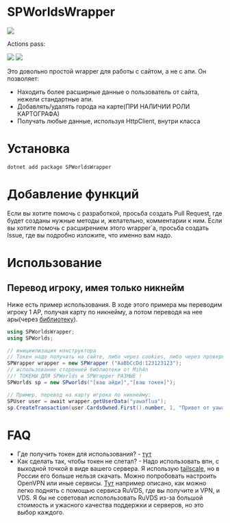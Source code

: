 # SPWorldsWrapper
![](https://img.shields.io/badge/dotnet-.NET_8-green) 

Actions pass:

![](https://github.com/yawaflua/SPWorldsWrapper/actions/workflows/nuget.yml/badge.svg) 
![](https://github.com/yawaflua/SPWorldsWrapper/actions/workflows/dotnet.yml/badge.svg)

Это довольно простой wrapper для работы с сайтом, а не с апи. Он позволяет:
- Находить более расширные данные о пользователь от сайта, нежели стандартные апи.
- Добавлять/удалять города на карте(ПРИ НАЛИЧИИ РОЛИ КАРТОГРАФА)
- Получать любые данные, используя HttpClient, внутри класса

# Установка
```cli 
dotnet add package SPWorldsWrapper
```

# Добавление функций
Если вы хотите помочь с разработкой, просьба создать Pull Request, где будет созданы нужные методы и, желательно, комментарии к ним.
Если вы хотите помочь с расширением этого wrapper`a, просьба создать Issue, где вы подробно изложите, что именно вам надо.

# Использование
## Перевод игроку, имея только никнейм
Ниже есть пример использования. В ходе этого примера мы переводим игроку 1 АР, получая карту по никнейму, а потом переводя на нее ары(через [библиотеку](https://github.com/Mih4n/spworlds-csharp-library)).
```cs
using SPWorldsWrapper;
using SPWorlds;

// инициилизация конструктора
// Токен надо получать на сайте, либо через cookies, либо через проверку request
SPWrapper wrapper = new SPWrapper ("AaBbCcDd:123123123");
// использование сторонней библиотеки от Mih4n
//! ТОКЕНЫ ДЛЯ SPWorlds и SPWrapper РАЗНЫЕ !
SPWorlds sp = new SPworlds("[ваш айди]","[ваш токен]");

// Пример, перевод на карту игрока по никнейму: 
SPUser user = await wrapper.getUserData("yawaflua");
sp.CreateTransaction(user.CardsOwned.First().number, 1, "Привет от yawaflua")
```
# FAQ
- Где получить токен для использования? - [тут](https://github.com/yawaflua/SPWorldsWrapper/blob/master/GETTOKEN.md)
- Как сделать так, чтобы токен не слетал? - Надо использовать впн, с выходной точкой в виде вашего сервера. Я использую [tailscale](https://tailscale.com/), но в России его больше нельзя скачать. Можно попробовать настроить OpenVPN или иные сервисы. [Тут](https://habr.com/ru/companies/ruvds/articles/726718/) например описано, как можно легко поднять с помощью сервиса RuVDS, где вы получите и VPN, и VDS. Я бы не советовал исполользовать RuVDS из-за большой стоимость и ужасного качества поддержки и серверов, но это выбор каждого.
